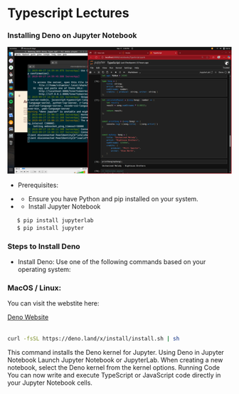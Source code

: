 # Typescript Lectures 

### Installing Deno on Jupyter Notebook 

<img src="./images/denojs.png" alt="denoImag" >

- Prerequisites: 

- - Ensure you have Python and pip installed on your system. 

- - Install Jupyter Notebook 

```bash 
   $ pip install jupyterlab 
   $ pip install jupyter 

```

### Steps to Install Deno

- Install Deno: Use one of the following commands based on your operating system:

### MacOS / Linux:

<p> You can visit the webstite here: <br> 

<a href="https://docs.deno.com/runtime/reference/cli/jupyter/" > Deno Website </a>

</p>

```bash 

curl -fsSL https://deno.land/x/install/install.sh | sh

```

<p>
This command installs the Deno kernel for Jupyter.
Using Deno in Jupyter Notebook
Launch Jupyter Notebook or JupyterLab.
When creating a new notebook, select the Deno kernel from the kernel options.
Running Code
You can now write and execute TypeScript or JavaScript code directly in your Jupyter Notebook cells.

</p> 
